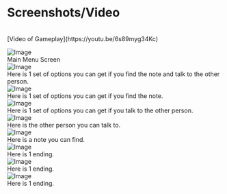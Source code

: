 # Screenshots/Video
<br>
[Video of Gameplay](https://youtu.be/6s89myg34Kc)

![Image](https://lh5.googleusercontent.com/NoZJVe141V8gQRq_Ou27AaxWJgv34gZn_rHOKePCGck2FVv00hJva4cXfyRDfejJie9h61q_ZtVBGhEAzgW86q08co298UAZdUxh6X51tEQwJykOsqo=w1280)
<br>
Main Menu Screen
<br>
![Image](https://lh6.googleusercontent.com/xEbRwPRhHDj9mr-pjnaNB1IE0MiHTrMuezRi4_IiuPBhzuTj5N0DXiAa2iq9b55Fv9XUkslWyFTRyZpK0DJ1hyNrCfaPbSX6EU4cyAYHP1EiO-O4oxGV=w1280)
<br>
Here is 1 set of options you can get if you find the note and talk to the other person.
<br>
![Image](https://lh4.googleusercontent.com/gounvjSPVuCBYYQWEyH6fY_qk8O7c4WrI_j1pHkHgkcXvO8CJWh7LlKcu1Mjl6TLCbg_5k8hkxQ2pPJVz9g54lXEA8fXJwRp5QkGx4gkn0-QeLTWeM8=w1280)
<br>
Here is 1 set of options you can get if you find the note.
<br>
![Image](https://lh4.googleusercontent.com/qh8C9hkaba1jzZ_cxLQ2gLBN5Q3r48Es_3KeCrOukccLzoFDDJxqygtRuEGQGFbRBkzH9zc63M796uP6Ty2mWTaZQoX8XXDJA0tcvq8BiXyn6jX1jMU=w1280)
<br>
Here is 1 set of options you can get if you talk to the other person.
<br>
![Image](https://lh6.googleusercontent.com/4qeuZ3AcCSCdeX_frAqh__MmHhxnAVji3kpRve9drdNxDS2IDnvTVqet0UWVuPzSLg2CatK8AoWQw0h1HCwvrYLKcrnDX4E4sa2spclhif-SK3eblvOB=w1280)
<br>
Here is the other person you can talk to.
<br>
![Image](https://lh4.googleusercontent.com/g8WBxJrOOXypH1rJITPBjIoRe5K3mINzoYQZfYUkh_UxK838G7IQhp-xApTa-wmXm2wptkUpkAflDVFIPDAOWGi97kBhT4Z_21Ug07oCAZfkWfuLwqvJ=w1280)
<br>
Here is a note you can find.
<br>
![Image](https://lh6.googleusercontent.com/Me1C3Sx5IF8su-L2E9I78JnG8qRLuoKlCGWp__cPaA4pg5GyTzIsrq5g2gjTfRFt2UkP4d2QIzho7pDTFQwehXQNSwvmSrA8wAJ7w7qXXiizPqialFnN=w1280)
<br>
Here is 1 ending.
<br>
![Image](https://lh6.googleusercontent.com/OGPUwUgZNhssMRT7_vPgpK435hjinoRhDJqW6H_d874ajGVz4AyUQzPYqningheyCbq69I_hjN7TdxGfSPGSRiMv98ftvd5K7tgDid5EhzJ9felg=w1280)
<br>
Here is 1 ending.
<br>
![Image](https://lh4.googleusercontent.com/yvYcCqKwX8sIj4YgcSvxZ384xu6SgTXJDXbzTTDp5yr-FBxPe_eecq0Eo1H_qHh4c3al-V_NVdYItGEmoUpskY5sKuM3VEvL8eBKbDYgdr1h2hD7QTP7=w1280)
<br>
Here is 1 ending.
